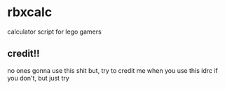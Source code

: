 # rbxcalc
calculator script for lego gamers

## credit!!
no ones gonna use this shit but,
try to credit me when you use this
idrc if you don't, but just try
